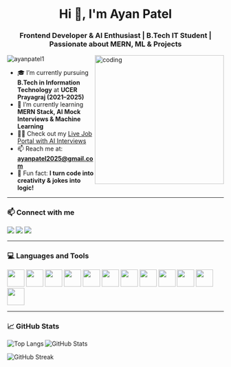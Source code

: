 <h1 align="center">Hi 👋, I'm Ayan Patel</h1>
<h3 align="center">Frontend Developer & AI Enthusiast | B.Tech IT Student | Passionate about MERN, ML & Projects</h3>

<img align="right" alt="coding" width="300" src="https://camo.githubusercontent.com/cae12fddd9d6982901d82580bdf321d81fb299141098ca1c2d4891870827bf17/68747470733a2f2f6d69726f2e6d656469756d2e636f6d2f6d61782f313336302f302a37513379765349765f7430696f4a2d5a2e676966">

<p align="left"> <img src="https://komarev.com/ghpvc/?username=ayanpatel1&label=Profile%20views&color=0e75b6&style=flat" alt="ayanpatel1" /> </p>

- 🎓 I’m currently pursuing **B.Tech in Information Technology** at **UCER Prayagraj (2021–2025)**  
- 🌱 I’m currently learning **MERN Stack, AI Mock Interviews & Machine Learning**  
- 👨‍💻 Check out my [Live Job Portal with AI Interviews](https://jobportal-1-qfkx.onrender.com/)  
- 📫 Reach me at: **ayanpatel2025@gmail.com**  
- 🧠 Fun fact: **I turn code into creativity & jokes into logic!**

---

### 📫 Connect with me

<p align="left">
<a href="mailto:ayanpatel2025@gmail.com"><img src="https://img.shields.io/badge/Email-D14836?style=flat&logo=gmail&logoColor=white"/></a>
<a href="https://www.linkedin.com/in/ayan-patel-68b0b3226/"><img src="https://img.shields.io/badge/LinkedIn-0077B5?style=flat&logo=linkedin&logoColor=white"/></a>
<a href="https://github.com/ayanpatel1"><img src="https://img.shields.io/badge/GitHub-100000?style=flat&logo=github&logoColor=white"/></a>
</p>

---

### 💻 Languages and Tools

<p align="left">
  <img src="https://cdn.jsdelivr.net/gh/devicons/devicon/icons/html5/html5-original.svg" width="40" height="40"/>
  <img src="https://cdn.jsdelivr.net/gh/devicons/devicon/icons/css3/css3-original.svg" width="40" height="40"/>
  <img src="https://cdn.jsdelivr.net/gh/devicons/devicon/icons/javascript/javascript-original.svg" width="40" height="40"/>
  <img src="https://cdn.jsdelivr.net/gh/devicons/devicon/icons/react/react-original.svg" width="40" height="40"/>
  <img src="https://cdn.jsdelivr.net/gh/devicons/devicon/icons/nodejs/nodejs-original.svg" width="40" height="40"/>
  <img src="https://cdn.jsdelivr.net/gh/devicons/devicon/icons/mongodb/mongodb-original.svg" width="40" height="40"/>
  <img src="https://cdn.jsdelivr.net/gh/devicons/devicon/icons/java/java-original.svg" width="40" height="40"/>
  <img src="https://cdn.jsdelivr.net/gh/devicons/devicon/icons/python/python-original.svg" width="40" height="40"/>
  <img src="https://cdn.jsdelivr.net/gh/devicons/devicon/icons/c/c-original.svg" width="40" height="40"/>
  <img src="https://cdn.jsdelivr.net/gh/devicons/devicon/icons/cplusplus/cplusplus-original.svg" width="40" height="40"/>
  <img src="https://cdn.jsdelivr.net/gh/devicons/devicon/icons/mysql/mysql-original.svg" width="40" height="40"/>
  <img src="https://cdn.jsdelivr.net/gh/devicons/devicon/icons/flask/flask-original.svg" width="40" height="40"/>
</p>

---

### 📈 GitHub Stats

<p>
  <img align="left" src="https://github-readme-stats.vercel.app/api/top-langs/?username=ayanpatel1&layout=compact&theme=default" alt="Top Langs"/>
</p>

<p>
  <img align="center" src="https://github-readme-stats.vercel.app/api?username=ayanpatel1&show_icons=true&theme=default" alt="GitHub Stats"/>
</p>

<p>
  <img align="center" src="https://github-readme-streak-stats.herokuapp.com/?user=ayanpatel1&theme=default" alt="GitHub Streak"/>
</p>
